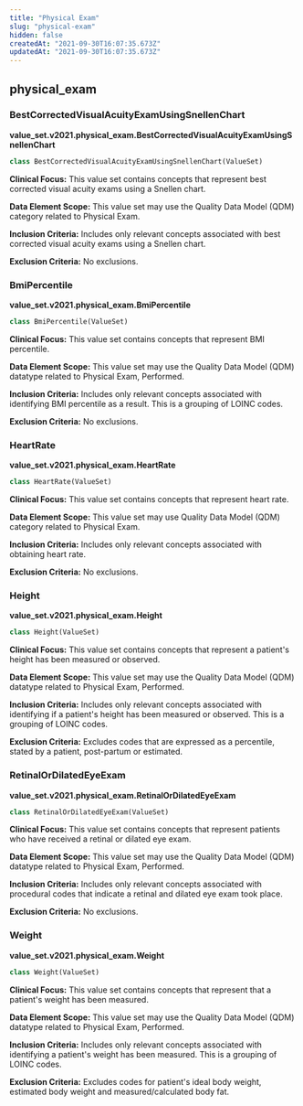 ```yaml
---
title: "Physical Exam"
slug: "physical-exam"
hidden: false
createdAt: "2021-09-30T16:07:35.673Z"
updatedAt: "2021-09-30T16:07:35.673Z"
---
```

<a id="value_set.v2021.physical_exam"></a>

## physical\_exam

<a id="value_set.v2021.physical_exam.BestCorrectedVisualAcuityExamUsingSnellenChart"></a>

### BestCorrectedVisualAcuityExamUsingSnellenChart
**value_set.v2021.physical_exam.BestCorrectedVisualAcuityExamUsingSnellenChart**

```python
class BestCorrectedVisualAcuityExamUsingSnellenChart(ValueSet)
```

**Clinical Focus:** This value set contains concepts that represent best corrected visual acuity exams using a Snellen chart.

**Data Element Scope:** This value set may use the Quality Data Model (QDM) category related to Physical Exam.

**Inclusion Criteria:** Includes only relevant concepts associated with best corrected visual acuity exams using a Snellen chart.

**Exclusion Criteria:** No exclusions.

<a id="value_set.v2021.physical_exam.BmiPercentile"></a>

### BmiPercentile
**value_set.v2021.physical_exam.BmiPercentile**

```python
class BmiPercentile(ValueSet)
```

**Clinical Focus:** This value set contains concepts that represent BMI percentile.

**Data Element Scope:** This value set may use the Quality Data Model (QDM) datatype related to Physical Exam, Performed.

**Inclusion Criteria:** Includes only relevant concepts associated with identifying BMI percentile as a result. This is a grouping of LOINC codes.

**Exclusion Criteria:** No exclusions.

<a id="value_set.v2021.physical_exam.HeartRate"></a>

### HeartRate
**value_set.v2021.physical_exam.HeartRate**

```python
class HeartRate(ValueSet)
```

**Clinical Focus:** This value set contains concepts that represent heart rate.

**Data Element Scope:** This value set may use Quality Data Model (QDM) category related to Physical Exam.

**Inclusion Criteria:** Includes only relevant concepts associated with obtaining heart rate.

**Exclusion Criteria:** No exclusions.

<a id="value_set.v2021.physical_exam.Height"></a>

### Height
**value_set.v2021.physical_exam.Height**

```python
class Height(ValueSet)
```

**Clinical Focus:** This value set contains concepts that represent a patient's height has been measured or observed.

**Data Element Scope:** This value set may use the Quality Data Model (QDM) datatype related to Physical Exam, Performed.

**Inclusion Criteria:** Includes only relevant concepts associated with identifying if a patient's height has been measured or observed. This is a grouping of LOINC codes.

**Exclusion Criteria:** Excludes codes that are expressed as a percentile, stated by a patient, post-partum or estimated.

<a id="value_set.v2021.physical_exam.RetinalOrDilatedEyeExam"></a>

### RetinalOrDilatedEyeExam
**value_set.v2021.physical_exam.RetinalOrDilatedEyeExam**

```python
class RetinalOrDilatedEyeExam(ValueSet)
```

**Clinical Focus:** This value set contains concepts that represent patients who have received a retinal or dilated eye exam.

**Data Element Scope:** This value set may use the Quality Data Model (QDM) datatype related to Physical Exam, Performed.

**Inclusion Criteria:** Includes only relevant concepts associated with procedural codes that indicate a retinal and dilated eye exam took place.

**Exclusion Criteria:** No exclusions.

<a id="value_set.v2021.physical_exam.Weight"></a>

### Weight
**value_set.v2021.physical_exam.Weight**

```python
class Weight(ValueSet)
```

**Clinical Focus:** This value set contains concepts that represent that a patient's weight has been measured.

**Data Element Scope:** This value set may use the Quality Data Model (QDM) datatype related to Physical Exam, Performed.

**Inclusion Criteria:** Includes only relevant concepts associated with identifying a patient's weight has been measured. This is a grouping of LOINC codes.

**Exclusion Criteria:** Excludes codes for patient's ideal body weight, estimated body weight and measured/calculated body fat.